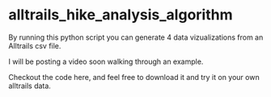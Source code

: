 # alltrails_hike_analysis_algorithm
 
By running this python script you can generate 4 data vizualizations from an Alltrails csv file.

I will be posting  a video soon walking through an example.

Checkout the code here, and feel free to download it and try it on your own alltrails data.